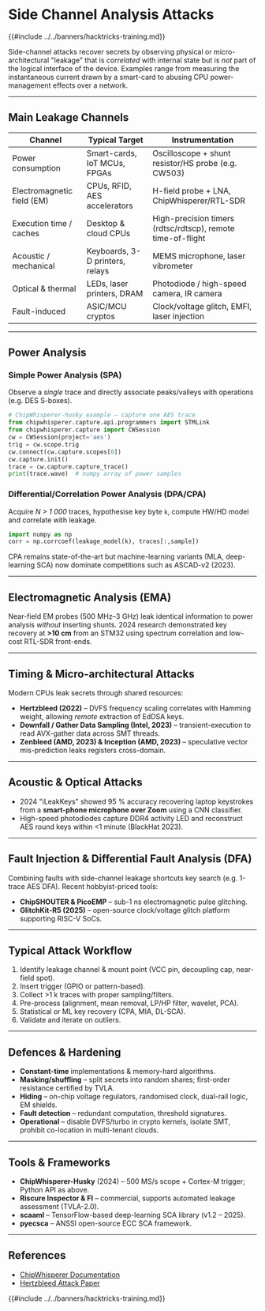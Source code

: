 # Side Channel Analysis Attacks 

{{#include ../../banners/hacktricks-training.md}}

Side-channel attacks recover secrets by observing physical or micro-architectural "leakage" that is *correlated* with internal state but is *not* part of the logical interface of the device.  Examples range from measuring the instantaneous current drawn by a smart-card to abusing CPU power-management effects over a network.

---

## Main Leakage Channels

| Channel | Typical Target | Instrumentation |
|---------|---------------|-----------------|
| Power consumption | Smart-cards, IoT MCUs, FPGAs | Oscilloscope + shunt resistor/HS probe (e.g. CW503)
| Electromagnetic field (EM) | CPUs, RFID, AES accelerators | H-field probe + LNA, ChipWhisperer/RTL-SDR
| Execution time / caches | Desktop & cloud CPUs | High-precision timers (rdtsc/rdtscp), remote time-of-flight
| Acoustic / mechanical | Keyboards, 3-D printers, relays | MEMS microphone, laser vibrometer
| Optical & thermal | LEDs, laser printers, DRAM | Photodiode / high-speed camera, IR camera
| Fault-induced | ASIC/MCU cryptos | Clock/voltage glitch, EMFI, laser injection

---

## Power Analysis

### Simple Power Analysis (SPA)
Observe a *single* trace and directly associate peaks/valleys with operations (e.g. DES S-boxes).  
```python
# ChipWhisperer-husky example – capture one AES trace
from chipwhisperer.capture.api.programmers import STMLink
from chipwhisperer.capture import CWSession
cw = CWSession(project='aes')
trig = cw.scope.trig
cw.connect(cw.capture.scopes[0])
cw.capture.init()
trace = cw.capture.capture_trace()
print(trace.wave)  # numpy array of power samples
```

### Differential/Correlation Power Analysis (DPA/CPA)
Acquire *N > 1 000* traces, hypothesise key byte `k`, compute HW/HD model and correlate with leakage.
```python
import numpy as np
corr = np.corrcoef(leakage_model(k), traces[:,sample])
```
CPA remains state-of-the-art but machine-learning variants (MLA, deep-learning SCA) now dominate competitions such as ASCAD-v2 (2023).

---

## Electromagnetic Analysis (EMA)
Near-field EM probes (500 MHz–3 GHz) leak identical information to power analysis *without* inserting shunts. 2024 research demonstrated key recovery at **>10 cm** from an STM32 using spectrum correlation and low-cost RTL-SDR front-ends.

---

## Timing & Micro-architectural Attacks
Modern CPUs leak secrets through shared resources:
* **Hertzbleed (2022)** – DVFS frequency scaling correlates with Hamming weight, allowing *remote* extraction of EdDSA keys.
* **Downfall / Gather Data Sampling (Intel, 2023)** – transient-execution to read AVX-gather data across SMT threads.
* **Zenbleed (AMD, 2023) & Inception (AMD, 2023)** – speculative vector mis-prediction leaks registers cross-domain.

---

## Acoustic & Optical Attacks
* 2024 "​iLeakKeys" showed 95 % accuracy recovering laptop keystrokes from a **smart-phone microphone over Zoom** using a CNN classifier.
* High-speed photodiodes capture DDR4 activity LED and reconstruct AES round keys within <1 minute (BlackHat 2023).

---

## Fault Injection & Differential Fault Analysis (DFA)
Combining faults with side-channel leakage shortcuts key search (e.g. 1-trace AES DFA).  Recent hobbyist-priced tools:
* **ChipSHOUTER & PicoEMP** – sub-1 ns electromagnetic pulse glitching.
* **GlitchKit-R5 (2025)** – open-source clock/voltage glitch platform supporting RISC-V SoCs.

---

## Typical Attack Workflow
1. Identify leakage channel & mount point (VCC pin, decoupling cap, near-field spot).
2. Insert trigger (GPIO or pattern-based).  
3. Collect >1 k traces with proper sampling/filters.
4. Pre-process (alignment, mean removal, LP/HP filter, wavelet, PCA).
5. Statistical or ML key recovery (CPA, MIA, DL-SCA).
6. Validate and iterate on outliers.

---

## Defences & Hardening
* **Constant-time** implementations & memory-hard algorithms.
* **Masking/shuffling** – split secrets into random shares; first-order resistance certified by TVLA.
* **Hiding** – on-chip voltage regulators, randomised clock, dual-rail logic, EM shields.
* **Fault detection** – redundant computation, threshold signatures.
* **Operational** – disable DVFS/turbo in crypto kernels, isolate SMT, prohibit co-location in multi-tenant clouds.

---

## Tools & Frameworks
* **ChipWhisperer-Husky** (2024) – 500 MS/s scope + Cortex-M trigger; Python API as above.
* **Riscure Inspector & FI** – commercial, supports automated leakage assessment (TVLA-2.0).
* **scaaml** – TensorFlow-based deep-learning SCA library (v1.2 – 2025).
* **pyecsca** – ANSSI open-source ECC SCA framework.

---

## References

* [ChipWhisperer Documentation](https://chipwhisperer.readthedocs.io/en/latest/)
* [Hertzbleed Attack Paper](https://www.hertzbleed.com/)


{{#include ../../banners/hacktricks-training.md}}
